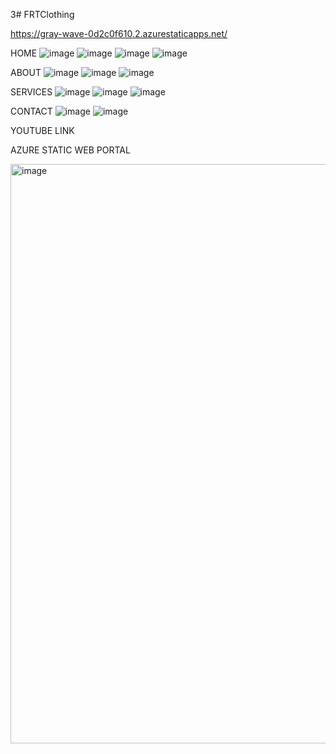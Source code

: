 3# FRTClothing

https://gray-wave-0d2c0f610.2.azurestaticapps.net/


 HOME
 ![image](https://user-images.githubusercontent.com/116998797/204221505-79ffd259-9bd3-453e-b994-f80e88d577f5.png)
 ![image](https://user-images.githubusercontent.com/116998797/204221578-31470ed3-b9cd-4aec-915c-c5f825e05153.png)
![image](https://user-images.githubusercontent.com/116998797/204221629-25d392c2-b866-4761-9f15-459250920d9a.png)
![image](https://user-images.githubusercontent.com/116998797/204221695-90901858-c85b-4215-8034-6981d5638416.png)

ABOUT
![image](https://user-images.githubusercontent.com/116998797/204221778-3bfc5fa4-121e-45ab-a253-20059be609a4.png)
![image](https://user-images.githubusercontent.com/116998797/204221835-f7ea6bed-f7fc-4ca4-adae-6606713a90f1.png)
![image](https://user-images.githubusercontent.com/116998797/204221883-283712d1-1c89-4699-8acf-934a9ff45a1c.png)

SERVICES
![image](https://user-images.githubusercontent.com/116998797/204222052-f76816d9-1371-41ad-a3b5-0289f2ab689c.png)
![image](https://user-images.githubusercontent.com/116998797/204222085-12ff052c-e5e8-4634-a155-bac3cdd0cbd9.png)
![image](https://user-images.githubusercontent.com/116998797/204222129-51032cae-7beb-40e7-8e83-13fa4e268adc.png)

CONTACT
![image](https://user-images.githubusercontent.com/116998797/204222299-b88f532e-b8a5-408e-afbc-7c03946a5cff.png)
![image](https://user-images.githubusercontent.com/116998797/204222333-2c37c41a-316f-47bc-8c5f-fe9f04758ed1.png)

YOUTUBE LINK


AZURE STATIC WEB PORTAL

<img width="927" alt="image" src="https://user-images.githubusercontent.com/116998797/201106388-eb514b58-68df-4d92-b044-d3c34fde808f.png">
